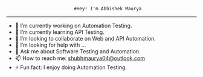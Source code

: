                              #Hey! I'm Abhishek Maurya
  _______________________________________________________________________________________________________________________________________________________________         
  
- 🔭 I’m currently working on Automation Testing.
- 🌱 I’m currently learning API Testing.
- 👯 I’m looking to collaborate on Web and API Automation.
- 🤔 I’m looking for help with ...
- 💬 Ask me about Software Testing and Automation.
- 📫 How to reach me: shubhmaurya04@outlook.com
- ⚡ Fun fact: I enjoy doing Automation Testing.
